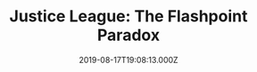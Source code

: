 ---
title: "Justice League: The Flashpoint Paradox"
year: 2013
date: 2019-08-17T19:08:13.000Z
permalink: /almanac/movies/2019-08-17-justice-league-the-flashpoint-paradox/index.html
rating: 2
tmdbid: 183011
---